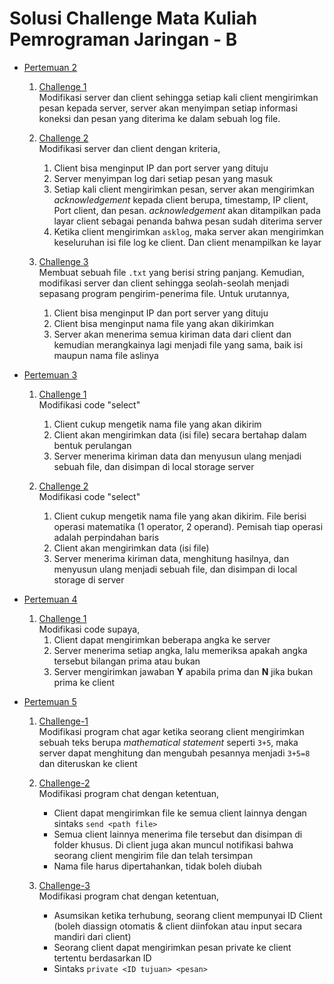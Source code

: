 # Solusi Challenge Mata Kuliah Pemrograman Jaringan - B

- [Pertemuan 2](meet-2)

  1. [Challenge 1](meet-2/challenge-1) <br/>
     Modifikasi server dan client sehingga setiap kali client mengirimkan pesan kepada server, server akan menyimpan setiap informasi koneksi dan pesan yang diterima ke dalam sebuah log file.
  2. [Challenge 2](meet-2/challenge-2/) <br/>
     Modifikasi server dan client dengan kriteria,

     1. Client bisa menginput IP dan port server yang dituju
     2. Server menyimpan log dari setiap pesan yang masuk
     3. Setiap kali client mengirimkan pesan, server akan mengirimkan _acknowledgement_ kepada client berupa, timestamp, IP client, Port client, dan pesan. _acknowledgement_ akan ditampilkan pada layar client sebagai penanda bahwa pesan sudah diterima server
     4. Ketika client mengirimkan `asklog`, maka server akan mengirimkan keseluruhan isi file log ke client. Dan client menampilkan ke layar

  3. [Challenge 3](meet-2/challenge-3/) <br/>
     Membuat sebuah file `.txt` yang berisi string panjang. Kemudian, modifikasi server dan client sehingga seolah-seolah menjadi sepasang program pengirim-penerima file. Untuk urutannya,

     1. Client bisa menginput IP dan port server yang dituju
     2. Client bisa menginput nama file yang akan dikirimkan
     3. Server akan menerima semua kiriman data dari client dan kemudian merangkainya lagi menjadi file yang sama, baik isi maupun nama file aslinya

- [Pertemuan 3](meet-3)

  1. [Challenge 1](meet-3/challenge-1/) <br/>
     Modifikasi code "select"

     1. Client cukup mengetik nama file yang akan dikirim
     2. Client akan mengirimkan data (isi file) secara bertahap dalam bentuk perulangan
     3. Server menerima kiriman data dan menyusun ulang menjadi sebuah file, dan disimpan di local storage server

  2. [Challenge 2](meet-3/challenge-2/) <br/>
     Modifikasi code "select"

     1. Client cukup mengetik nama file yang akan dikirim. File berisi operasi matematika (1 operator, 2 operand). Pemisah tiap operasi adalah perpindahan baris
     2. Client akan mengirimkan data (isi file)
     3. Server menerima kiriman data, menghitung hasilnya, dan menyusun ulang menjadi sebuah file, dan disimpan di local storage di server

- [Pertemuan 4](meet-4)

  1.  [Challenge 1](meet-4/) <br/>
      Modifikasi code supaya,
      1.  Client dapat mengirimkan beberapa angka ke server
      2.  Server menerima setiap angka, lalu memeriksa apakah angka tersebut bilangan prima atau bukan
      3.  Server mengirimkan jawaban **Y** apabila prima dan **N** jika bukan prima ke client

- [Pertemuan 5](meet-5)

  1.  [Challenge-1](meet-5/challenge-1/) <br/>
      Modifikasi program chat agar ketika seorang client mengirimkan sebuah teks berupa _mathematical statement_ seperti `3+5`, maka server dapat menghitung dan mengubah pesannya menjadi `3+5=8` dan diteruskan ke client
  2.  [Challenge-2](meet-5/challenge-2/) <br/>
      Modifikasi program chat dengan ketentuan,

      - Client dapat mengirimkan file ke semua client lainnya dengan sintaks `send <path file>`
      - Semua client lainnya menerima file tersebut dan disimpan di folder khusus. Di client juga akan muncul notifikasi bahwa seorang client mengirim file dan telah tersimpan
      - Nama file harus dipertahankan, tidak boleh diubah

  3.  [Challenge-3](meet-5/challenge-3/) <br/>
      Modifikasi program chat dengan ketentuan,

      - Asumsikan ketika terhubung, seorang client mempunyai ID Client (boleh diassign otomatis & client diinfokan atau input secara mandiri dari client)
      - Seorang client dapat mengirimkan pesan private ke client tertentu berdasarkan ID
      - Sintaks `private <ID tujuan> <pesan>`

